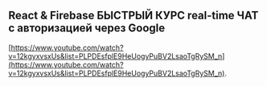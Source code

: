 ## React & Firebase БЫСТРЫЙ КУРС real-time ЧАТ с авторизацией через Google
[https://www.youtube.com/watch?v=12kgyxvsxUs&list=PLPDEsfplE9HeUogyPuBV2LsaoTgRySM_n](https://www.youtube.com/watch?v=12kgyxvsxUs&list=PLPDEsfplE9HeUogyPuBV2LsaoTgRySM_n).
